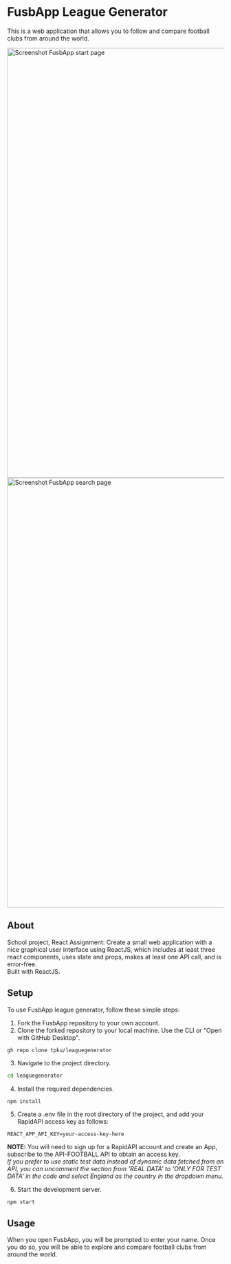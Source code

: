 # FusbApp League Generator

This is a web application that allows you to follow and compare football clubs from around the world.

<img width="1000" alt="Screenshot FusbApp start page" src="https://github.com/tpku/leaguegenerator/assets/112587454/0b623adc-77a9-4e39-bc31-8e3528654827">
<img width="1000" alt="Screenshot FusbApp search page" src="https://github.com/tpku/leaguegenerator/assets/112587454/f5ffef3f-3386-4060-a675-dbdd34a8d3b3">

## About
School project, React Assignment: Create a small web application with a nice graphical user interface using ReactJS, which includes at least three react components, uses state and props, makes at least one API call, and is error-free.
<br>
Built with ReactJS.

## Setup
To use FusbApp league generator, follow these simple steps:

1. Fork the FusbApp repository to your own account.
2. Clone the forked repository to your local machine. Use the CLI or "Open with GitHub Desktop".
  ```bash
gh repo clone tpku/leaguegenerator
```
3. Navigate to the project directory.
  ```bash
cd leaguegenerator
```
4. Install the required dependencies.
  ```
  npm install
```
5. Create a .env file in the root directory of the project, and add your RapidAPI access key as follows:
  ```
REACT_APP_API_KEY=your-access-key-here
```
__NOTE:__ You will need to sign up for a RapidAPI account and create an App, subscribe to the API-FOOTBALL API to obtain an access key.
<br>
*If you prefer to use static test data instead of dynamic data fetched from an API, you can uncomment the section from 'REAL DATA' to 'ONLY FOR TEST DATA' in the code and select England as the country in the dropdown menu.*


6. Start the development server.
```
npm start
```

## Usage
When you open FusbApp, you will be prompted to enter your name. Once you do so, you will be able to explore and compare football clubs from around the world.
